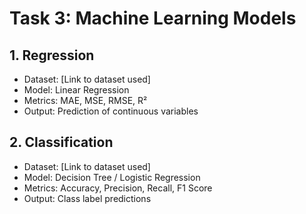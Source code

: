 # Task 3: Machine Learning Models

## 1. Regression

- Dataset: [Link to dataset used]
- Model: Linear Regression
- Metrics: MAE, MSE, RMSE, R²
- Output: Prediction of continuous variables

## 2. Classification

- Dataset: [Link to dataset used]
- Model: Decision Tree / Logistic Regression
- Metrics: Accuracy, Precision, Recall, F1 Score
- Output: Class label predictions


